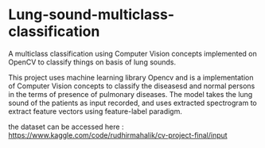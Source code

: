 # Lung-sound-multiclass-classification
A multiclass classification using Computer Vision concepts implemented on OpenCV to classify things on basis of lung sounds.


This project uses machine learning library Opencv and is a implementation of Computer Vision concepts to classify the diseasesd and normal persons in the terms of presence of pulmonary diseases. The model takes the lung sound of the patients as input recorded, and uses extracted spectrogram to extract feature vectors using feature-label paradigm.

the dataset can be accessed here : https://www.kaggle.com/code/rudhirmahalik/cv-project-final/input

